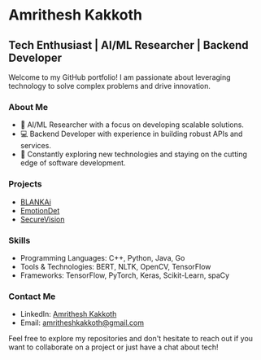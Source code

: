 # Amrithesh Kakkoth

## Tech Enthusiast | AI/ML Researcher | Backend Developer

Welcome to my GitHub portfolio! I am passionate about leveraging technology to solve complex problems and drive innovation.

### About Me
- 🤖 AI/ML Researcher with a focus on developing scalable solutions.
- 💻 Backend Developer with experience in building robust APIs and services.
- 🚀 Constantly exploring new technologies and staying on the cutting edge of software development.

### Projects
- [BLANKAi](https://github.com/Amrithesh-k/BLANKAi)
- [EmotionDet](https://github.com/Amrithesh-k/EmtionDet)
- [SecureVision](https://github.com/Amrithesh-k/FireSafety_AI)

### Skills
- Programming Languages: C++, Python, Java, Go
- Tools & Technologies: BERT, NLTK, OpenCV, TensorFlow
- Frameworks: TensorFlow, PyTorch, Keras, Scikit-Learn, spaCy

### Contact Me
- LinkedIn: [Amrithesh Kakkoth](https://www.linkedin.com/in/amrithesh-kakkoth-6b633b255/)
- Email: [amritheshkakkoth@gmail.com](mailto:=amritheshkakkoth@gmail.com)

Feel free to explore my repositories and don't hesitate to reach out if you want to collaborate on a project or just have a chat about tech!
